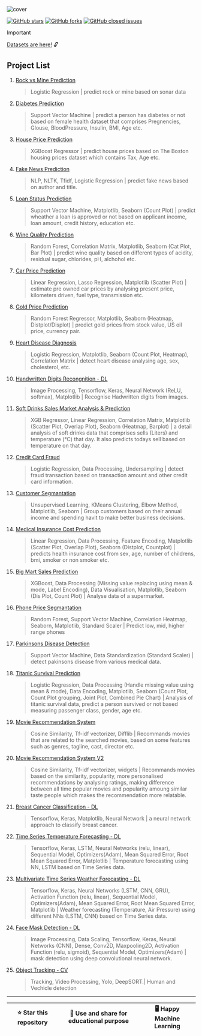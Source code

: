 <!-- ![data](assets/cover/cover.jpg) -->

<!-- ![python](assets/icons/python.png) ![pandas](assets/icons/pandasbg.png) ![numpy](assets/icons/numpybg.png) ![sklearn](assets/icons/sklearn_bg.png) ![tensorflow](assets/icons/tensorflowbg.png) ![keras](assets/icons/keras.png) ![nltk](assets/icons/nltk.png) ![matplotlib](assets/icons/matplotlibbg.png) ![seaborn](assets/icons/seaborn.png) -->

![cover](assets/cover/cover_8.png)

<!-- [![GitHub stars](https://img.shields.io/github/stars/tanveer-kader/ml-projects-py?style=flat&label=Stars&color=FFA500)](https://github.com/tanveer-kader/ml-projects-py/stargazers) -->

[![GitHub stars](https://img.shields.io/github/stars/tanveer-kader/ml-projects-py.svg?style=social)](https://github.com/tanveer-kader/ml-projects-py/stargazers)
[![GitHub forks](https://img.shields.io/github/forks/tanveer-kader/ml-projects-py?style=flat&label=Forks&color=1082c3)](https://github.com/tanveer-kader/ml-projects-py/forks)
[![GitHub closed issues](https://img.shields.io/github/issues-closed/tanveer-kader/ml-projects-py?style=flat&label=Issues&color=8957e5)](https://github.com/tanveer-kader/ml-projects-py/issues)

<!-- [![GitHub open issues](https://img.shields.io/github/issues/tanveer-kader/ml-projects-py?style=flat&label=Open%20Issues&color=4dc81f)](https://github.com/tanveer-kader/ml-projects-py/issues) -->

> [!IMPORTANT]  
> [Datasets are here!](https://github.com/tanveer-kader/ml-projects-py/blob/main/datasets/dataset_info.md) 🔓

## Project List

1.  [Rock vs Mine Prediction](01-Rock-vs-Mine-Prediction/Rock_vs_Mine_Prediction.ipynb)
    > Logistic Regression | predict rock or mine based on sonar data
2.  [Diabetes Prediction](02-Diabetes-Prediction/Diabetes_Prediction.ipynb)
    > Support Vector Machine | predict a person has diabetes or not based on female health dataset that comprises Pregnencies, Glouse, BloodPressure, Insulin, BMI, Age etc.
3.  [House Price Prediction](03-House-Price-Prediction/House_Price_Prediction.ipynb)
    > XGBoost Regressor | predict house prices based on The Boston housing prices dataset which contains Tax, Age etc.
4.  [Fake News Prediction](04-Fake-News-Prediction/Fake_News_Prediction.ipynb)
    > NLP, NLTK, Tfidf, Logistic Regression | predict fake news based on author and title.
5.  [Loan Status Prediction](05-Loan-Status-Prediction/Loan_Status_Prediction.ipynb)
    > Support Vector Machine, Matplotlib, Seaborn (Count Plot) | predict wheather a loan is approved or not based on applicant income, loan amount, credit history, education etc.
6.  [Wine Quality Prediction](06-Wine-Quality-Prediction/Wine_Quality_Prediction.ipynb)
    > Random Forest, Correlation Matrix, Matplotlib, Seaborn (Cat Plot, Bar Plot) | predict wine quality based on different types of acidity, residual sugar, chlorides, pH, alchohol etc.
7.  [Car Price Prediction](07-Car-Price-Prediction/Car_Price_Prediction.ipynb)
    > Linear Regression, Lasso Regression, Matplotlib (Scatter Plot) | estimate pre owned car prices by analysing present price, kilometers driven, fuel type, transmission etc.
8.  [Gold Price Prediction](08-Gold-Price-Prediction/Gold_Price_Prediction.ipynb)
    > Random Forest Regressor, Matplotlib, Seaborn (Heatmap, Distplot/Displot) | predict gold prices from stock value, US oil price, currency pair.
9.  [Heart Disease Diagnosis](09-Heart-Disease-Detection/Heart_Disease_Detection.ipynb)
    > Logistic Regression, Matplotlib, Seaborn (Count Plot, Heatmap), Correlation Matrix | detect heart disease analysing age, sex, cholesterol, etc.
10. [Handwritten Digits Recongnition - DL](10-DL-Handwritten-Digit-Recognition/Handwritten_Digit_Recognition.ipynb)
    > Image Processing, Tensorflow, Keras, Neural Network (ReLU, softmax), Matplotlib | Recognise Hadwritten digits from images.
11. [Soft Drinks Sales Market Analysis & Prediction](11-Soft-Drinks-Sales-Market-Analysis-and-Prediction/Soft_drinks_Sales_Market_Analysis_and_Prediction_final.ipynb)
    > XGB Regressor, Linear Regression, Correlation Matrix, Matplotlib (Scatter Plot, Overlap Plot), Seaborn (Heatmap, Barplot) | a detail analysis of soft drinks data that comprises sells (Liters) and temperature (&deg;C) that day. It also predicts todays sell based on temperature on that day.
12. [Credit Card Fraud](12-Credit-Card-Fraud-Detection/Credit_Card_Fraud_Detection.ipynb)
    > Logistic Regression, Data Processing, Undersampling | detect fraud transaction based on transaction amount and other credit card information.
13. [Customer Segmantation](13-Customer-Segmentation/Customer_Segmentation.ipynb)
    > Unsupervised Learning, KMeans Clustering, Elbow Method, Matplotlib, Seaborn | Group customers based on their annual income and spending havit to make better business decisions.
14. [Medical Insurance Cost Prediction](14-Medical-Insurance-Cost-Prediction/Medical_Insurance_Cost_Prediction.ipynb)
    > Linear Regression, Data Processing, Feature Encoding, Matplotlib (Scatter Plot, Overlap Plot), Seaborn (Distplot, Countplot) | predicts health insurance cost from sex, age, number of childrens, bmi, smoker or non smoker etc.
15. [Big Mart Sales Prediction](15-Big-Mart-Sales-Prediction/Supermarket_Sales_Prediction.ipynb)
    > XGBoost, Data Processing (Missing value replacing using mean & mode, Label Encoding), Data Visualisation, Matplotlib, Seaborn (Dis Plot, Count Plot) | Analyse data of a supermarket.
16. [Phone Price Segmantation](https://github.com/tanveer-kader/phone-config-predictor)
    > Random Forest, Support Vector Machine, Correlation Heatmap, Seaborn, Matplotlib, Standard Scaler | Predict low, mid, higher range phones  
17. [Parkinsons Disease Detection](16-Parkinsons-Disease-Detection/Parkinsons_Disease_Detection.ipynb)
    > Support Vector Machine, Data Standardization (Standard Scaler) | detect pakinsons disease from various medical data.
18. [Titanic Survival Prediction](17-Titanic-Survival-Prediction/Titanic_Survival_Prediction.ipynb)
    > Logistic Regression, Data Processing (Handle missing value using mean & mode), Data Encoding, Matplotlib, Seaborn (Count Plot, Count Plot grouping, Joint Plot, Combined Pie Chart) | Analysis of titanic survival data, predict a person survived or not based measuring passenger class, gender, age etc.
19. [Movie Recommendation System](18-Movie-Recommendation-System/Movie_Recommendation_System.ipynb)
    > Cosine Similarity, Tf-idf vectorizer, Difflib | Recommands movies that are related to the searched movies, based on some features such as genres, tagline, cast, director etc.
20. [Movie Recommendation System V2](19-Movie-Recommendation-System-V2/Movie_Recommendation_System_V2.ipynb)
    > Cosine Similarity, Tf-idf vectorizer, widgets | Recommands movies based on the similarity, popularity, more personalised recommendations by analysing ratings, making difference between all time popular movies and popularity amoung similar taste people which makes the recommendation more relatable.
21. [Breast Cancer Classification - DL](20-DL-Breast-Cancer-Classification/Breast_Cancer_Classification_with_NN.ipynb)
    > Tensorflow, Keras, Matplotlib, Neural Network | a neural network approach to classify breast cancer.
22. [Time Series Temperature Forecasting - DL](21-DL-Time-Series-Temperature-Forecasting/Time_Series_Temperature_Forcasting.ipynb)
    > Tensorflow, Keras, LSTM, Neural Networks (relu, linear), Sequential Model, Optimizers(Adam), Mean Squared Error, Root Mean Squared Error, Matplotlib | Temperature forecasting using NN, LSTM based on Time Series data.
23. [Multivariate Time Series Weather Forecasting - DL](22-DL-Multivariate-Time-Series-Weather-Forecasting/Multivariate_Time_Series_Weather_Forecasting.ipynb)
    > Tensorflow, Keras, Neural Networks (LSTM, CNN, GRU), Activation Function (relu, linear), Sequential Model, Optimizers(Adam), Mean Squared Error, Root Mean Squared Error, Matplotlib | Weather forecasting (Temperature, Air Pressure) using different NNs (LSTM, CNN) based on Time Series data.
24. [Face Mask Detection - DL](23-DL-Face-Mask-Detection/Face_Mask_Detection.ipynb)
    > Image Processing, Data Scaling, Tensorflow, Keras, Neural Networks (CNN), Dense, Conv2D, Maxpooling2D, Activation Function (relu, sigmoid), Sequential Model, Optimizers(Adam) | mask detection using deep convolutional neural network.
25. [Object Tracking - CV](https://github.com/tanveer-kader/mot-yolo-deepsort)
    > Tracking, Video Processing, Yolo, DeepSORT.| Human and Vechicle detection 

---

| ⭐ Star this repository | 🎁 Use and share for educational purpose | 🖥️ Happy Machine Learning |
| :---------------------: | :--------------------------------------: | ------------------------- |
